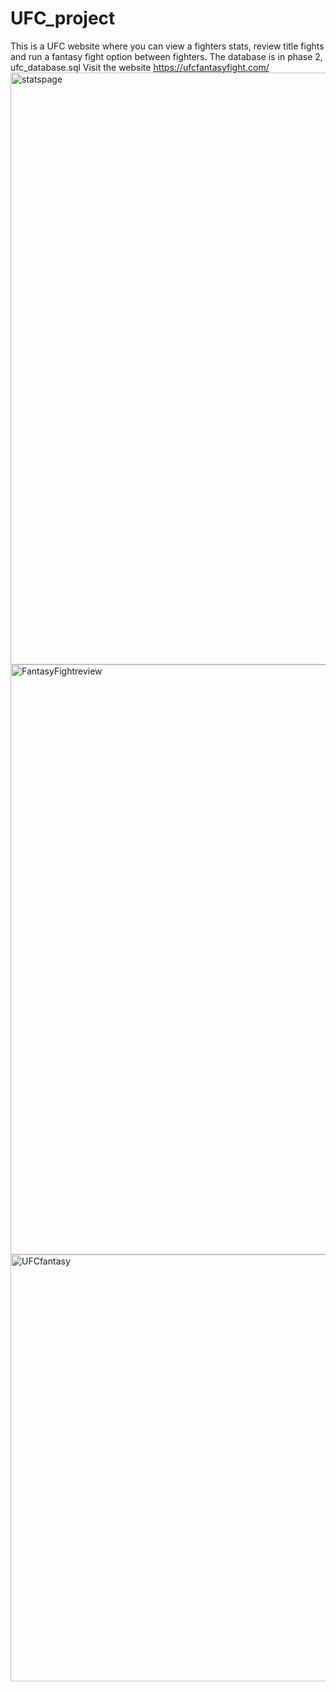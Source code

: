 # UFC_project
This is a UFC website where you can view a fighters stats, review title fights and run a fantasy fight option between fighters. The database is in phase 2, ufc_database.sql
Visit the website https://ufcfantasyfight.com/
<img width="947" alt="statspage" src="https://user-images.githubusercontent.com/66101877/206920231-45f45077-89d0-451b-bbe2-f3c9c3f33e27.png">
<img width="944" alt="FantasyFightreview" src="https://user-images.githubusercontent.com/66101877/206920216-a095a4a4-576f-41d8-b494-f63fcffb715b.png">
<img width="683" alt="UFCfantasy" src="https://user-images.githubusercontent.com/66101877/206920224-48a7d03a-ed17-4b96-85e5-dc347ce3b5da.png">
